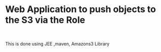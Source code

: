 <h1> Web Application to push objects to the S3 via the Role </h1>
<br>
<p> This is done using JEE ,maven, Amazons3 Library </p>

